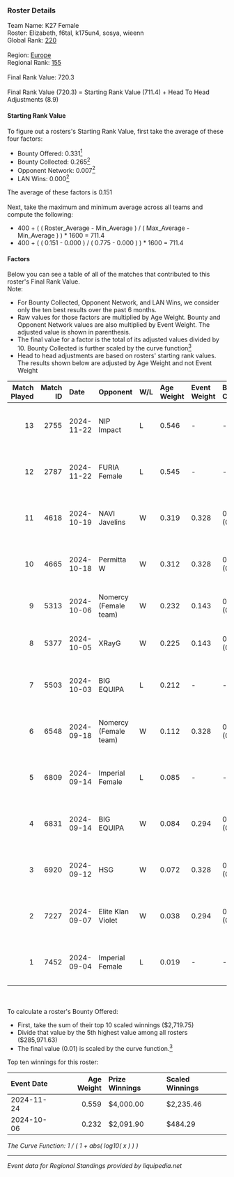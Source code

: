 ### Roster Details<br />
Team Name: K27 Female<br />
Roster: Elizabeth, f6tal, k175un4, sosya, wieenn<br />
Global Rank: [220](../../standings_global_2025_02_28.md)<br />
<br />
Region: [Europe]( ../../standings_europe_2025_02_28.md)<br />
Regional Rank: [155]( ../../standings_europe_2025_02_28.md)<br />
<br />
Final Rank Value:  720.3<br />
<br />
Final Rank Value (720.3) = Starting Rank Value (711.4) + Head To Head Adjustments (8.9)<br />

#### Starting Rank Value<br />
To figure out a rosters's Starting Rank Value, first take the average of these four factors:<br />
- Bounty Offered: 0.331[<sup>1</sup>](#table2)
- Bounty Collected: 0.265[<sup>2</sup>](#table1)
- Opponent Network: 0.007[<sup>2</sup>](#table1)
- LAN Wins: 0.000[<sup>2</sup>](#table1)

The average of these factors is 0.151<br />
<br />
Next, take the maximum and minimum average across all teams and compute the following:<br />
- 400 + ( ( Roster_Average - Min_Average ) / ( Max_Average - Min_Average ) ) * 1600 = 711.4
- 400 + ( ( 0.151 - 0.000 ) / ( 0.775 - 0.000 ) ) * 1600 = 711.4


#### Factors<br />
Below you can see a table of all of the matches that contributed to this roster's Final Rank Value.<br />
Note:<br />

- For Bounty Collected, Opponent Network, and LAN Wins, we consider only the ten best results over the past 6 months.
- Raw values for those factors are multiplied by Age Weight. Bounty and Opponent Network values are also multiplied by Event Weight. The adjusted value is shown in parenthesis.
- The final value for a factor is the total of its adjusted values divided by 10. Bounty Collected is further scaled by the curve function[<sup>3</sup>](#curveFunction)
- Head to head adjustments are based on rosters' starting rank values. The results shown below are adjusted by Age Weight and not Event Weight
<span id="table1"></span><br />


| Match Played | Match ID | Date       | Opponent              | W/L | Age Weight | Event Weight | Bounty Collected | Opponent Network | LAN Wins  | H2H Adj. | Roster                                       |
| -: | -: | :- | :- | :- | :- | :- | :- | :- | :- | -: | :- |
|           13 |     2755 | 2024-11-22 | NIP Impact            | L   | 0.546      | -            | -                | -                | -         |    -8.07 | Elizabeth, f6tal, k175un4, sosya, wieenn     |
|           12 |     2787 | 2024-11-22 | FURIA Female          | L   | 0.545      | -            | -                | -                | -         |    -3.29 | Elizabeth, f6tal, k175un4, sosya, wieenn     |
|           11 |     4618 | 2024-10-19 | NAVI Javelins         | W   | 0.319      | 0.328        | 0.147 (0.015)    | 0.223 (0.023)    | 0 (0.000) |     8.81 | Elizabeth, f6tal, k175un4, sosya, wieenn     |
|           10 |     4665 | 2024-10-18 | Permitta W            | W   | 0.312      | 0.328        | 0.003 (0.000)    | 0.185 (0.019)    | 0 (0.000) |     4.13 | Elizabeth, f6tal, k175un4, sosya, wieenn     |
|            9 |     5313 | 2024-10-06 | Nomercy (Female team) | W   | 0.232      | 0.143        | 0.005 (0.000)    | 0.370 (0.012)    | 0 (0.000) |     3.27 | donotbesadd, Elizabeth, f6tal, sosya, wieenn |
|            8 |     5377 | 2024-10-05 | XRayG                 | W   | 0.225      | 0.143        | 0.001 (0.000)    | 0.019 (0.001)    | 0 (0.000) |     2.53 | donotbesadd, Elizabeth, f6tal, sosya, wieenn |
|            7 |     5503 | 2024-10-03 | BIG EQUIPA            | L   | 0.212      | -            | -                | -                | -         |    -2.55 | Elizabeth, f6tal, k175un4, sosya, wieenn     |
|            6 |     6548 | 2024-09-18 | Nomercy (Female team) | W   | 0.112      | 0.328        | 0.005 (0.000)    | 0.370 (0.014)    | 0 (0.000) |     1.58 | Elizabeth, f6tal, k175un4, sosya, wieenn     |
|            5 |     6809 | 2024-09-14 | Imperial Female       | L   | 0.085      | -            | -                | -                | -         |    -0.27 | Elizabeth, f6tal, k175un4, sosya, wieenn     |
|            4 |     6831 | 2024-09-14 | BIG EQUIPA            | W   | 0.084      | 0.294        | 0.025 (0.001)    | 0.064 (0.002)    | 0 (0.000) |     1.65 | Elizabeth, f6tal, k175un4, sosya, wieenn     |
|            3 |     6920 | 2024-09-12 | HSG                   | W   | 0.072      | 0.328        | 0.002 (0.000)    | 0.053 (0.001)    | 0 (0.000) |     0.96 | Elizabeth, f6tal, k175un4, sosya, wieenn     |
|            2 |     7227 | 2024-09-07 | Elite Klan Violet     | W   | 0.038      | 0.294        | 0.000 (0.000)    | 0.022 (0.000)    | 0 (0.000) |     0.18 | Elizabeth, f6tal, k175un4, sosya, wieenn     |
|            1 |     7452 | 2024-09-04 | Imperial Female       | L   | 0.019      | -            | -                | -                | -         |    -0.06 | Elizabeth, f6tal, k175un4, sosya, wieenn     |

<br />
<span id="table2"></span><br />
To calculate a roster's Bounty Offered:<br />

- First, take the sum of their top 10 scaled winnings ($2,719.75)
- Divide that value by the 5th highest value among all rosters ($285,971.63)
- The final value (0.01) is scaled by the curve function.[<sup>3</sup>](#curveFunction)

Top ten winnings for this roster:<br />

| Event Date | Age Weight | Prize Winnings | Scaled Winnings |
| :- | -: | :- | :- |
| 2024-11-24 |      0.559 | $4,000.00      | $2,235.46       |
| 2024-10-06 |      0.232 | $2,091.90      | $484.29         |


<span id="curveFunction"></span>_The Curve Function: 1 / ( 1 + abs( log10( x ) ) )_<br />

---
_Event data for Regional Standings provided by liquipedia.net_<br />

